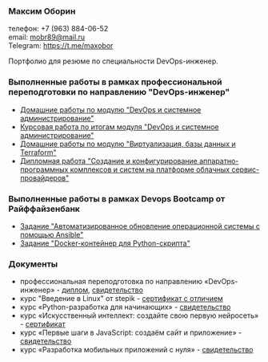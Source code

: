### Максим Оборин

телефон: +7 (963) 884-06-52  
email: mobr89@mail.ru  
Telegram: https://t.me/maxobor

Портфолио для резюме по специальности DevOps-инженер.

### Выполненные работы в рамках профессиональной переподготовки по направлению "DevOps-инженер"
- [Домашние работы по модулю "DevOps и системное администрирование"](https://github.com/OborinMaxim/devops-netology/blob/Homeworks/Homeworks/README_SYSADM.md)
- [Курсовая работа по итогам модуля "DevOps и системное администрирование"](https://github.com/OborinMaxim/devops-netology/blob/Homeworks/Homeworks/course1.md)
- [Домашние работы по модулю "Виртуализация, базы данных и Terraform"](https://github.com/OborinMaxim/devops-netology/blob/Homeworks/Homeworks/README_VIRT.md)  
- [Дипломная работа "Создание и конфигурирование аппаратно-программных комплексов и систем на платформе облачных сервис-провайдеров"](https://github.com/OborinMaxim/devops-netology/tree/Homeworks/Graduate) 

### Выполненные работы в рамках Devops Bootcamp от Райффайзенбанк
- [Задание "Автоматизированное обновление операционной системы c помощью Ansible"](https://github.com/OborinMaxim/devops-bootcamp/tree/master/Ansible)
- [Задание "Docker-контейнер для Python-скрипта"](https://github.com/OborinMaxim/devops-bootcamp/tree/master/Containerization)

### Документы
- профессиональная переподготовка по направлению «DevOps-инженер» - [диплом](https://github.com/OborinMaxim/portfolio/blob/master/certs/diploma1.jpg), [свидетельство](https://github.com/OborinMaxim/portfolio/blob/master/certs/diploma2.jpg)
- курс "Введение в Linux" от stepik - [сертификат с отличием](https://stepik.org/cert/2101970)
- курс «Python-разработка для начинающих» - [свидетельство](https://github.com/OborinMaxim/portfolio/blob/master/certs/python.jpg)
- курс «Искусственный интеллект: создайте свою первую нейросеть» - [сертификат](https://github.com/OborinMaxim/portfolio/blob/master/certs/neuro.jpg)
- курс «Первые шаги в JavaScript: создаём сайт и приложение» - [свидетельство](https://github.com/OborinMaxim/portfolio/blob/master/certs/site.jpg)
- курс «Разработка мобильных приложений с нуля» - [свидетельство](https://github.com/OborinMaxim/portfolio/blob/master/certs/mobile.jpg)